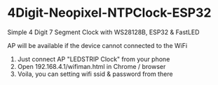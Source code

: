 # 4Digit-Neopixel-NTPClock-ESP32
Simple 4 Digit 7 Segment Clock with WS28128B, ESP32 &amp; FastLED

AP will be available if the device cannot connected to the WiFi
1. Just connect AP "LEDSTRIP Clock" from your phone
2. Open 192.168.4.1/wifiman.html in Chrome / browser
3. Voila, you can setting wifi ssid & password from there
